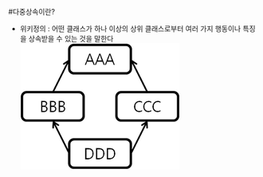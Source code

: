 #다중상속이란?

* 위키정의 : 어떤 클래스가 하나 이상의 상위 클래스로부터 여러 가지 행동이나 특징을 상속받을 수 있는 것을 말한다
![다중상속](./image/MultipleInheritance.png)
